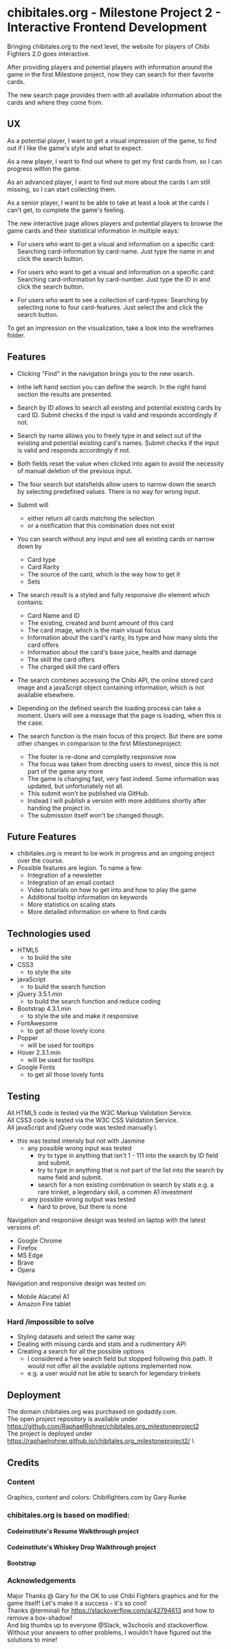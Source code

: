 # chibitales.org - Milestone Project 2 - Interactive Frontend Development
Bringing chibitales.org to the next level, the website for players of Chibi Fighters 2.0 goes interactive.

After providing players and potential players with information around the game in the first Milestone project, now they can search for their favorite cards.

The new search page provides them with all available information about the cards and where they come from.

## UX
As a potential player, I want to get a visual impression of the game, to find out if I like the game's style and what to expect.

As a new player, I want to find out where to get my first cards from, so I can progress within the game.

As an advanced player, I want to find out more about the cards I am still missing, so I can start collecting them.

As a senior player, I want to be able to take at least a look at the cards I can't get, to complete the game's feeling.


The new interactive page allows players and potential players to browse the game cards and their statistical information in multiple ways: 

* For users who want to get a visual and information on a specific card: Searching card-information by card-name. Just type the name in and click the search button.

* For users who want to get a visual and information on a specific card: Searching card-information by card-number.  Just type the ID in and click the search button.

* For users who want to see a collection of card-types: Searching by selecting none to four card-features.  Just select the  and click the search button.

To get an impression on the visualization, take a look into the wireframes folder.

## Features
* Clicking "Find" in the navigation brings you to the new search.

* Inthe left hand section you can define the search. In the right hand section the results are presented.

* Search by ID allows to search all existing and potential existing cards by card ID. Submit checks if the input is valid and responds accordingly if not.

* Search by name allows you to freely type in and select out of the existing and potential existing card's names. Submit checks if the input is valid and responds accordingly if not.

* Both fields reset the value when clicked into again to avoid the necessity of manual deletion of the previous input.
 
* The four search but statsfields allow users to narrow down the search by selecting predefined values. There is no way for wrong input.

* Submit will 
  * either return all cards matching the selection
  * or a notification that this combination does not exist

* You can search without any input and see all existing cards or narrow down by
  * Card type
  * Card Rarity
  * The source of the card, which is the way how to get it
  * Sets

* The search result is a styled and fully responsive div element which contains:
  * Card Name and ID
  * The existing, created and burnt amount of this card
  * The card image, which is the main visual focus
  * Information about the card's rarity, its type and how many slots the card offers
  * Information about the card's base juice, health and damage
  * The skill the card offers
  * The charged skill the card offers

* The search combines accessing the Chibi API, the online stored card image and a javaScript object containing information, which is not available elsewhere.

* Depending on the defined search the loading process can take a moment. Users will see a message that the page is loading, when this is the case.

* The search function is the main focus of this project. But there are some other changes in comparison to the first Milestoneproject:
  * The footer is re-done and completly responsive now
  * The focus was taken from directing users to invest, since this is not part of the game any more
  * The game is changing fast, very fast indeed. Some information was updated, but unfortunately not all.
  * This submit won't be published via GitHub.
  * Instead I will publish a version with more additions shortly after handing the project in.
  * The submission itself won't be changed though.

## Future Features

* chibitales.org is meant to be work in progress and an ongoing project over the course.
* Possible features are legion. To name a few:
  * Integration of a newsletter
  * Integration of an email contact
  * Video tutorials on how to get into and how to play the game
  * Additional tooltip information on keywords
  * More statistics on scaling stats
  * More detailed information on where to find cards 

## Technologies used

* HTML5
  * to build the site
* CSS3
  * to style the site
* javaScript
  * to build the search function
* jQuery 3.5.1.min
  * to build the search function and reduce coding
* Bootstrap 4.3.1.min
  * to style the site and make it responsive
* FontAwesome
  * to get all those lovely icons
* Popper
  * will be used for tooltips
* Hover 2.3.1.min
  * will be used for tooltips
* Google Fonts
  * to get all those lovely fonts

## Testing
All HTML5 code is tested via the W3C Markup Validation Service.\
All CSS3 code is tested via the W3C CSS Validation Service.\
All javaScript and jQuery code was tested manually.\
* this was tested intensly but not with Jasmine
  * any possible wrong input was tested
    * try to type in anything that isn't 1 - 111 into the search by ID field and submit.
    * try to type in anything that is not part of the list into the search by name field and submit.
    * search for a non existing combination in search by stats e.g. a rare trinket, a legendary skill, a commen A1 investment
  * any possible wrong output was tested
    * hard to prove, but there is none

Navigation and responsive design was tested on laptop with the latest versions of:
* Google Chrome
* Firefox
* MS Edge
* Brave
* Opera

Navigation and responsive design was tested on:
* Mobile Alacatel A1
* Amazon Fire tablet

### Hard /impossible to solve
* Styling datasets and select the same way
* Dealing with missing cards and stats and a rudimentary API
* Creating a search for all the possible options
  * I considered a free search field but stopped following this path. It would not offer all the available options implemented now.
  * e.g. a user would not be able to search for legendary trinkets

## Deployment
The domain chibitales.org was purchased on godaddy.com.\
The open project repository is available under https://github.com/RaphaelRohner/chibitales.org_milestoneproject2 \
The project is deployed under https://raphaelrohner.github.io/chibitales.org_milestoneproject2/ \

## Credits

### Content
Graphics, content and colors: Chibifighters.com by Gary Runke

### chibitales.org is based on modified:

#### Codeinstitute's Resume Walkthrough project
#### Codeinstitute's Whiskey Drop Walkthrough project
#### Bootstrap

### Acknowledgements
Major Thanks @ Gary for the OK to use Chibi Fighters graphics and for the game itself! Let's make it a success - it's so cool!\
Thanks @terminali for https://stackoverflow.com/a/42794613 and how to remove a box-shadow!\
And big thumbs up to everyone @Slack, w3schools and stackoverflow. Without your answers to other problems, I wouldn't have figured out the solutions to mine!